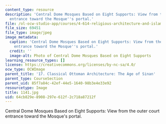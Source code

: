 ```yaml
---
content_type: resource
description: 'Central Dome Mosques Based on Eight Supports: View from the outer court
  entrance toward the Mosque''s portal.'
file: /ol-ocw-studio-app/courses/4-614-religious-architecture-and-islamic-cultures-fall-2002/64cb829e8908297e612f2c718a87212f_1141.jpg
file_size: 69451
file_type: image/jpeg
image_metadata:
  caption: 'Central Dome Mosques Based on Eight Supports: View from the outer court
    entrance toward the Mosque''s portal.'
  credit: ''
  image-alt: Photo of Central Dome Mosques Based on Eight Supports
learning_resource_types: []
license: https://creativecommons.org/licenses/by-nc-sa/4.0/
ocw_type: OCWImage
parent_title: '17. Classical Ottoman Architecture: The Age of Sinan'
parent_type: CourseSection
parent_uid: 85f7a84c-42ef-44e5-1640-98b3e4e33e92
resourcetype: Image
title: 1141.jpg
uid: 64cb829e-8908-297e-612f-2c718a87212f
---
```

Central Dome Mosques Based on Eight Supports: View from the outer court entrance toward the Mosque's portal.